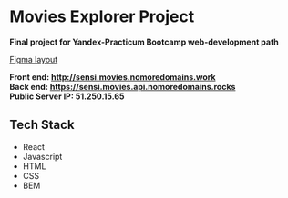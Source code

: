 # Movies Explorer Project

**Final project for Yandex-Practicum Bootcamp web-development path**  

[Figma layout](https://www.figma.com/file/crdG0H4KMEK8C3P7KDSoPq/Diploma_Sensi)  

**Front end:  http://sensi.movies.nomoredomains.work  
Back end: https://sensi.movies.api.nomoredomains.rocks  
Public Server IP: 51.250.15.65**  


## Tech Stack
+ React
+ Javascript
+ HTML
+ CSS 
+ BEM
